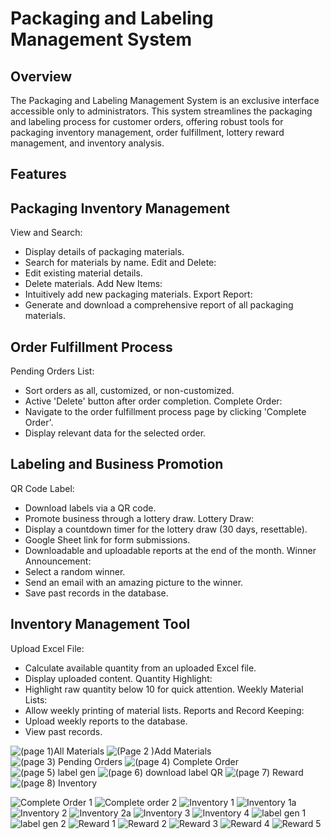 # Packaging and Labeling Management System

## Overview
The Packaging and Labeling Management System is an exclusive interface accessible only to administrators. This system streamlines the packaging and labeling process for customer orders, offering robust tools for packaging inventory management, order fulfillment, lottery reward management, and inventory analysis.

## Features
## Packaging Inventory Management
View and Search:
 - Display details of packaging materials.
 - Search for materials by name.
Edit and Delete:
 - Edit existing material details.
 - Delete materials.
Add New Items:
 - Intuitively add new packaging materials.
Export Report:
 - Generate and download a comprehensive report of all packaging materials.
  
## Order Fulfillment Process
Pending Orders List:
 - Sort orders as all, customized, or non-customized.
 - Active 'Delete' button after order completion.
Complete Order:
 - Navigate to the order fulfillment process page by clicking 'Complete Order'.
 - Display relevant data for the selected order.
  
## Labeling and Business Promotion
QR Code Label:
 - Download labels via a QR code.
 - Promote business through a lottery draw.
Lottery Draw:
 - Display a countdown timer for the lottery draw (30 days, resettable).
 - Google Sheet link for form submissions.
 - Downloadable and uploadable reports at the end of the month.
Winner Announcement:
 - Select a random winner.
 - Send an email with an amazing picture to the winner.
 - Save past records in the database.
  
## Inventory Management Tool

Upload Excel File:
 - Calculate available quantity from an uploaded Excel file.
 - Display uploaded content.
Quantity Highlight:
 - Highlight raw quantity below 10 for quick attention.
Weekly Material Lists:
 - Allow weekly printing of material lists.
Reports and Record Keeping:
 - Upload weekly reports to the database.
 - View past records.

![(page 1)All Materials](https://github.com/IT21826740/test-itp/assets/111214065/2b08276a-b2df-47bf-a3cb-b388391b6210)
![(Page 2 )Add Materials](https://github.com/IT21826740/test-itp/assets/111214065/dd16473b-930d-4899-a93c-b19326863360)
![(page 3) Pending Orders](https://github.com/IT21826740/test-itp/assets/111214065/6e5dd55f-791f-475d-aecf-26781d9c72f8)
![(page 4) Complete Order](https://github.com/IT21826740/test-itp/assets/111214065/7b815322-99eb-4fda-8dc0-ef45fe7a62cc)
![(page 5) label gen](https://github.com/IT21826740/test-itp/assets/111214065/ade895f5-638a-496d-bc0a-2ddc8c95afca)
![(page 6) download label   QR](https://github.com/IT21826740/test-itp/assets/111214065/882565e1-ded4-4bab-b44e-5f8eb4914ac6)
![(page 7) Reward](https://github.com/IT21826740/test-itp/assets/111214065/2aa029cd-8fbc-4e6a-af91-c8dfe48fbcd4)
![(page 8) Inventory](https://github.com/IT21826740/test-itp/assets/111214065/4fb09b4e-28b7-40e5-b91b-a641ae4b5c84)


![Complete Order 1](https://github.com/IT21826740/test-itp/assets/111214065/9ded9e02-c02f-4c11-9fdc-661fe07fd3d1)
![Complete order 2](https://github.com/IT21826740/test-itp/assets/111214065/8b9a52ad-5437-438f-a666-d85ec49896c2)
![Inventory 1](https://github.com/IT21826740/test-itp/assets/111214065/dadd34c7-acfd-4045-9e88-d8f1e4f66344)
![Inventory 1a](https://github.com/IT21826740/test-itp/assets/111214065/571ba9b0-511f-4dd5-a916-c7dba280159f)
![Inventory 2](https://github.com/IT21826740/test-itp/assets/111214065/9fa381ee-68f2-4916-a642-de2c1f9dec86)
![Inventory 2a](https://github.com/IT21826740/test-itp/assets/111214065/ad76e2a9-ea99-48f3-8add-d10f9893315a)
![Inventory 3](https://github.com/IT21826740/test-itp/assets/111214065/c405a556-7353-483d-9b5d-38f943e3f470)
![Inventory 4](https://github.com/IT21826740/test-itp/assets/111214065/c1f1639d-431f-48aa-a7e8-d7cf4f30962c)
![label gen 1](https://github.com/IT21826740/test-itp/assets/111214065/f6e9e803-a3ca-445e-b1fc-cae0270e6476)
![label gen 2](https://github.com/IT21826740/test-itp/assets/111214065/b2effb5b-0b22-499f-a85a-2a02996c63ba)
![Reward 1](https://github.com/IT21826740/test-itp/assets/111214065/3ec3f3cb-e8d1-4424-a051-cb47b2a5e1c4)
![Reward 2](https://github.com/IT21826740/test-itp/assets/111214065/c627de47-9b04-45f9-b5f1-5a9b4ad1f901)
![Reward 3](https://github.com/IT21826740/test-itp/assets/111214065/3d0440b4-5e11-43f6-ba91-6d457b6dc29e)
![Reward 4](https://github.com/IT21826740/test-itp/assets/111214065/7d997ee0-229d-4c89-b35c-a8d52072de68)
![Reward 5](https://github.com/IT21826740/test-itp/assets/111214065/3f40f815-a2de-4467-8b9d-c894df1f06fb)

